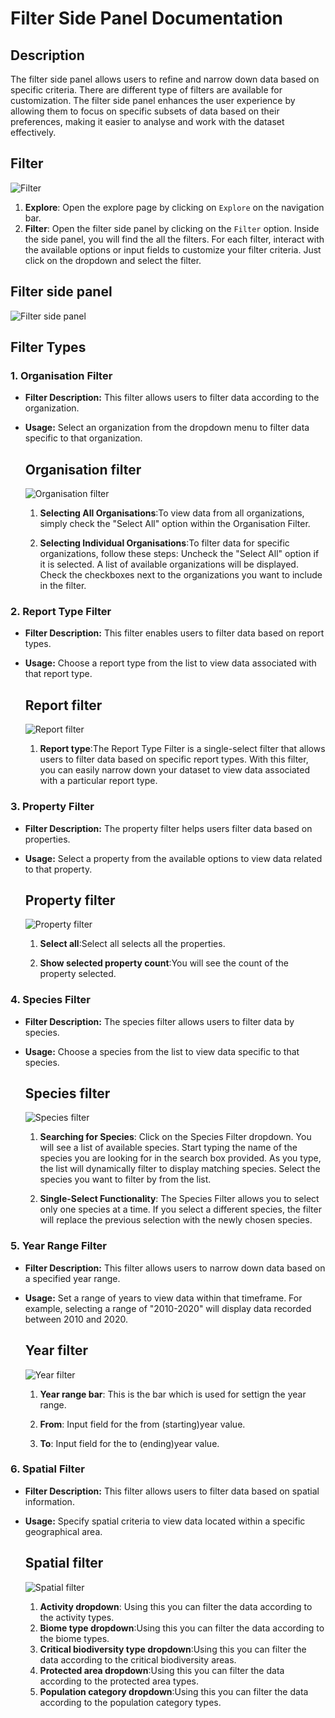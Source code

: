 # Filter Side Panel Documentation

## Description
The filter side panel allows users to refine and narrow down data based on specific criteria. There are different type of filters are available for customization.
The filter side panel enhances the user experience by allowing them to focus on specific subsets of data based on their preferences, making it easier to analyse and work with the dataset effectively.
## Filter
![Filter](./img/Explore_filter.png)

1. **Explore**: Open the explore page by clicking on `Explore` on the navigation bar.
2. **Filter**: Open the filter side panel by clicking on the `Filter` option. Inside the side panel, you will find the all the filters. For each filter, interact with the available options or input fields to customize your filter criteria. Just click on the dropdown and select the filter.


## Filter side panel
![Filter side panel](./img/filters.png)

## Filter Types

### 1. Organisation Filter
- **Filter Description:** This filter allows users to filter data according to the organization.
- **Usage:** Select an organization from the dropdown menu to filter data specific to that organization.

    ## Organisation filter
    ![Organisation filter](./img/Organisation_filter.png)

    1. **Selecting All Organisations**:To view data from all organizations, simply check the "Select All" option within the Organisation Filter.

    2. **Selecting Individual Organisations**:To filter data for specific organizations, follow these steps:
    Uncheck the "Select All" option if it is selected.
    A list of available organizations will be displayed.
    Check the checkboxes next to the organizations you want to include in the filter.


### 2. Report Type Filter
- **Filter Description:** This filter enables users to filter data based on report types.
- **Usage:** Choose a report type from the list to view data associated with that report type.

    ## Report filter
    ![Report filter](./img/Report_filter.png)

    1. **Report type**:The Report Type Filter is a single-select filter that allows users to filter data based on specific report types. With this filter, you can easily narrow down your dataset to view data associated with a particular report type.


### 3. Property Filter
- **Filter Description:** The property filter helps users filter data based on properties.
- **Usage:** Select a property from the available options to view data related to that property.

    ## Property filter
    ![Property filter](./img/Property_filter.png)

    1. **Select all**:Select all selects all the properties.

    2. **Show selected property count**:You will see the count of the property selected.


### 4. Species Filter
- **Filter Description:** The species filter allows users to filter data by species.
- **Usage:** Choose a species from the list to view data specific to that species.

    ## Species filter
    ![Species filter](./img/Species_filter.png)

    1. **Searching for Species**: Click on the Species Filter dropdown. You will see a list of available species. Start typing the name of the species you are looking for in the search box provided. As you type, the list will dynamically filter to display matching species. Select the species you want to filter by from the list.

    2. **Single-Select Functionality**: The Species Filter allows you to select only one species at a time. If you select a different species, the filter will replace the previous selection with the newly chosen species.


### 5. Year Range Filter
- **Filter Description:** This filter allows users to narrow down data based on a specified year range.
- **Usage:** Set a range of years to view data within that timeframe. For example, selecting a range of "2010-2020" will display data recorded between 2010 and 2020.

    ## Year filter
    ![Year filter](./img/Year_filter.png)

    1. **Year range bar**: This is the bar which is used for settign the year range.

    2. **From**: Input field for the from (starting)year value.

    3. **To**: Input field for the to (ending)year value.

### 6. Spatial Filter
- **Filter Description:** This filter allows users to filter data based on spatial information.
- **Usage:** Specify spatial criteria to view data located within a specific geographical area.

    ## Spatial filter
    ![Spatial filter](./img/Spatial_filter.png)

    1. **Activity dropdown**: Using this you can filter the data according to the activity types.
    2. **Biome type dropdown**:Using this you can filter the data according to the biome types.
    3. **Critical biodiversity type dropdown**:Using this you can filter the data according to the critical biodiversity areas.
    4. **Protected area dropdown**:Using this you can filter the data according to the protected area types.
    5. **Population category dropdown**:Using this you can filter the data according to the population category types.
